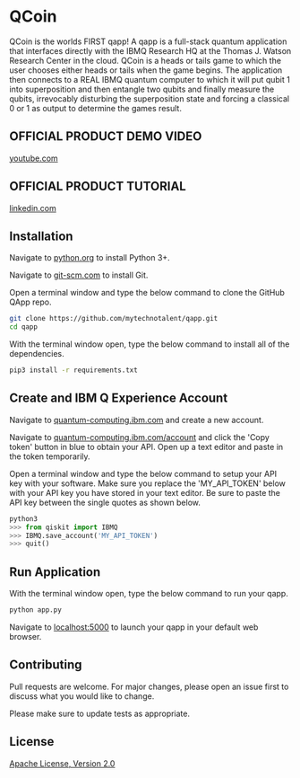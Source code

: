 # QCoin

QCoin is the worlds FIRST qapp!  A qapp is a full-stack quantum application that interfaces directly with the IBMQ Research HQ at the Thomas J. Watson Research Center in the cloud.  QCoin is a heads or tails game to which the user chooses either heads or tails when the game begins.  The application then connects to a REAL IBMQ quantum computer to which it will put qubit 1 into superposition and then entangle two qubits and finally measure the qubits, irrevocably disturbing the superposition state and forcing a classical 0 or 1 as output to determine the games result.

## OFFICIAL PRODUCT DEMO VIDEO

[youtube.com](https://youtu.be/BB7TDDKb-F4/)

## OFFICIAL PRODUCT TUTORIAL

[linkedin.com](https://www.linkedin.com/pulse/quantum-computing-1-qcoin-birth-qapp-kevin-thomas/)

## Installation

Navigate to [python.org](https://www.python.org/downloads/) to install Python 3+.

Navigate to [git-scm.com](https://git-scm.com/book/en/v1/Getting-Started-Installing-Git) to install Git.

Open a terminal window and type the below command to clone the GitHub QApp repo.

```bash
git clone https://github.com/mytechnotalent/qapp.git
cd qapp
```

With the terminal window open, type the below command to install all of the dependencies.

```bash
pip3 install -r requirements.txt
```

## Create and IBM Q Experience Account

Navigate to [quantum-computing.ibm.com](https://quantum-computing.ibm.com/) and create a new account.

Navigate to [quantum-computing.ibm.com/account](https://quantum-computing.ibm.com/account) and click the 'Copy token' button in blue to obtain your API.  Open up a text editor and paste in the token temporarily.

Open a terminal window and type the below command to setup your API key with your software.  Make sure you replace the 'MY_API_TOKEN' below with your API key you have stored in your text editor.  Be sure to paste the API key between the single quotes as shown below.

```python
python3
>>> from qiskit import IBMQ
>>> IBMQ.save_account('MY_API_TOKEN')
>>> quit()
```

## Run Application

With the terminal window open, type the below command to run your qapp.

```bash
python app.py
```

Navigate to [localhost:5000](http://localhost:5000) to launch your qapp in your default web browser.

## Contributing

Pull requests are welcome. For major changes, please open an issue first to discuss what you would like to change.

Please make sure to update tests as appropriate.

## License

[Apache License, Version 2.0](https://www.apache.org/licenses/LICENSE-2.0/)
